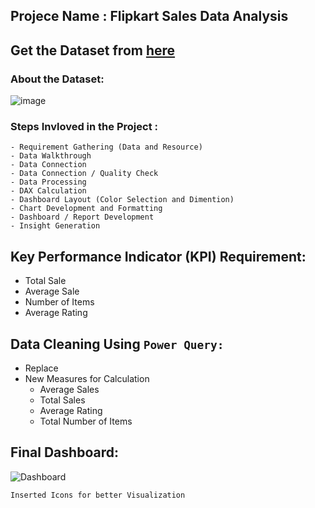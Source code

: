 ## Projece Name : Flipkart Sales Data Analysis

## Get the Dataset from [here](https://docs.google.com/spreadsheets/d/1fG0d6i1mvZDDL8wHIIxaOk13pN53eoCg/edit?usp=drive_link&ouid=111381594262951028221&rtpof=true&sd=true) 

### About the Dataset:
![image](https://github.com/user-attachments/assets/fcd84f58-cff2-497e-ba1c-6ec0647f22d8)



### Steps Invloved in the Project :
```
- Requirement Gathering (Data and Resource)
- Data Walkthrough
- Data Connection
- Data Connection / Quality Check
- Data Processing
- DAX Calculation
- Dashboard Layout (Color Selection and Dimention)
- Chart Development and Formatting
- Dashboard / Report Development
- Insight Generation
```
## Key Performance Indicator (KPI) Requirement:
* Total Sale
* Average Sale
* Number of Items
* Average Rating

## Data Cleaning Using `Power Query:`

- Replace
- New Measures for Calculation
  - Average Sales
  - Total Sales
  - Average Rating
  - Total Number of Items
 
## Final Dashboard:
![Dashboard](https://github.com/user-attachments/assets/3a8ca27f-5a83-4c89-92f4-1cacb259cbea)



`Inserted Icons for better Visualization`
